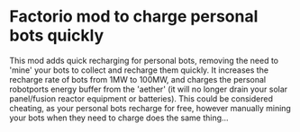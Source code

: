 # Factorio mod to charge personal bots quickly

This mod adds quick recharging for personal bots, removing the need to 'mine' your bots to collect and recharge them quickly. It increases the recharge rate of bots from 1MW to 100MW, and charges the personal robotports energy buffer from the 'aether' (it will no longer drain your solar panel/fusion reactor equipment or batteries). This could be considered cheating, as your personal bots recharge for free, however manually mining your bots when they need to charge does the same thing...
